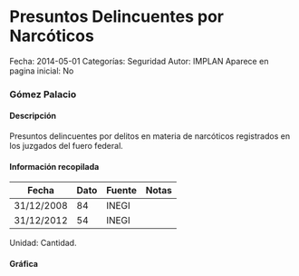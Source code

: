 Presuntos Delincuentes por Narcóticos
=====

Fecha: 2014-05-01
Categorías: Seguridad
Autor: IMPLAN
Aparece en pagina inicial: No

### Gómez Palacio

#### Descripción

Presuntos delincuentes por delitos en materia de narcóticos registrados en los juzgados del fuero federal.

#### Información recopilada

<table class="table table-hover table-bordered matriz">
  <thead>
    <tr><th>Fecha</th><th>Dato</th><th>Fuente</th><th>Notas</th></tr>
  </thead>
  <tbody>
    <tr><td class="centrado">31/12/2008</td><td class="derecha">84</td><td>INEGI</td><td></td></tr>
    <tr><td class="centrado">31/12/2012</td><td class="derecha">54</td><td>INEGI</td><td></td></tr>
  </tbody>
</table>

Unidad: Cantidad.

#### Gráfica

<div id="Morrismneuyigx" class="grafica"></div>
  <!-- JAVASCRIPT DE LA GRAFICA EN Morrismneuyigx -->
  <script>
  new Morris.Line({
    element: 'Morrismneuyigx',
    data: [
      { fecha: '2008-12-31', dato: 84 },
      { fecha: '2012-12-31', dato: 54 }
    ],
    xkey: 'fecha',
    ykeys: ['dato'],
    labels: ['Dato'],
    lineColors: ['#FF5B02'],
    xLabelFormat: function(d) {
      return d.getDate()+'/'+(d.getMonth()+1)+'/'+d.getFullYear();
    },
    dateFormat: function (ts) {
      var d = new Date(ts);
      return d.getDate() + '/' + (d.getMonth() + 1) + '/' + d.getFullYear();
    }
  });
  </script>
